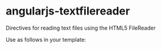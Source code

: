 angularjs-textfilereader
========================

Directives for reading text files using the HTML5 FileReader

Use as follows in your template:

<filereader></filereader>
